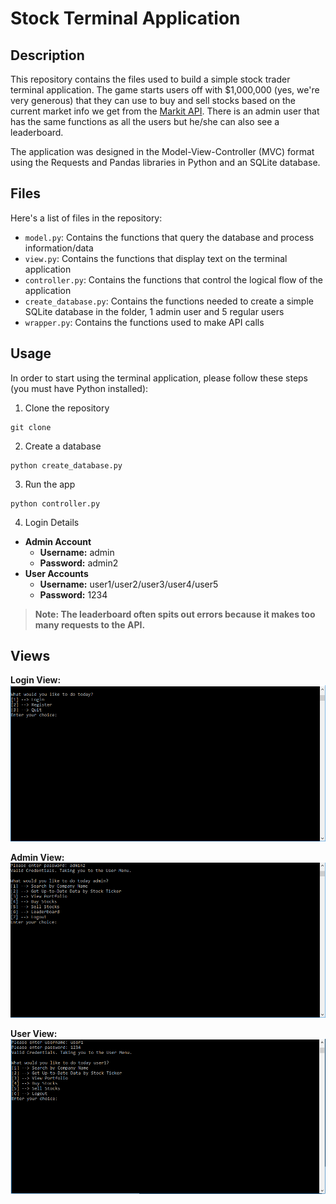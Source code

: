 # Stock Terminal Application
## Description
This repository contains the files used to build a simple stock trader terminal application. The game starts users off with $1,000,000 (yes, we're very generous)
that they can use to buy and sell stocks based on the current market info we get from the [Markit API](http://dev.markitondemand.com/MODApis/Api/v2/doc).
There is an admin user that has the same functions as all the users but he/she can also see a leaderboard. 

The application was designed in the Model-View-Controller (MVC) format using the Requests and Pandas libraries in Python and an SQLite database.

## Files
Here's a list of files in the repository:
- `model.py`: Contains the functions that query the database and process information/data
- `view.py`: Contains the functions that display text on the terminal application
- `controller.py`: Contains the functions that control the logical flow of the application
- `create_database.py`: Contains the functions needed to create a simple SQLite database in the folder, 1 admin user and 5 regular users
- `wrapper.py`: Contains the functions used to make API calls

## Usage
In order to start using the terminal application, please follow these steps (you must have Python installed):
1) Clone the repository
```
git clone 
```
2) Create a database
```
python create_database.py
```
3) Run the app
```
python controller.py
```
4) Login Details
- **Admin Account**
  - **Username:** admin 
  - **Password:** admin2
- **User Accounts**
  - **Username:** user1/user2/user3/user4/user5
  - **Password:** 1234

> **Note: The leaderboard often spits out errors because it makes too many requests to the API.**

## Views
**Login View:**
![Alt](images/1.PNG)

**Admin View:**
![Alt](images/2.PNG)

**User View:**
![Alt](images/3.PNG)
